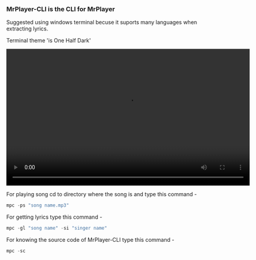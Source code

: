 ### MrPlayer-CLI is the CLI for MrPlayer

Suggested using windows terminal becuse it suports
many languages when extracting lyrics.

Terminal theme 'is One Half Dark'

<video controls autoplay width="640" height="360" ><source src="CLI.mp4" type="video/mp4"></video>

For playing song cd to directory where the song is and type this command -

```powershell
mpc -ps "song name.mp3"
```

For getting lyrics type this command -

```powershell
mpc -gl "song name" -si "singer name"
```

For knowing the source code of MrPlayer-CLI type this command -

```powershell
mpc -sc